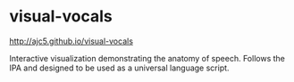 # visual-vocals

http://ajc5.github.io/visual-vocals

Interactive visualization demonstrating the anatomy of speech. Follows the IPA and designed to be used as a universal language script.

